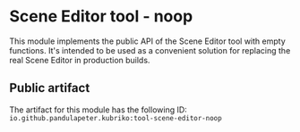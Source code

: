 # Scene Editor tool - noop
This module implements the public API of the Scene Editor tool with empty functions.
It's intended to be used as a convenient solution for replacing the real Scene Editor in production builds.

## Public artifact
The artifact for this module has the following ID:
`io.github.pandulapeter.kubriko:tool-scene-editor-noop`